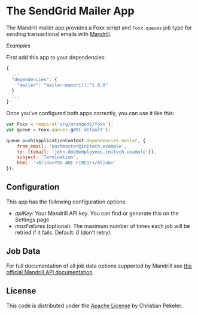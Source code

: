 # The SendGrid Mailer App

The Mandrill mailer app provides a Foxx script and `Foxx.queues` job type for sending transactional emails with [Mandrill](https://mandrill.com/).

*Examples*

First add this app to your dependencies:

```js
{
  ...
  "dependencies": {
    "mailer": "mailer-mandrill:^1.0.0"
  }
  ...
}
```

Once you've configured both apps correctly, you can use it like this:

```js
var Foxx = require('org/arangodb/foxx');
var queue = Foxx.queues.get('default');

queue.push(applicationContext.dependencies.mailer, {
    from_email: 'postmaster@initech.example',
    to: [{email: 'john.doe@employees.initech.example'}],
    subject: 'Termination',
    html: '<blink>YOU ARE FIRED!</blink>'
});
```

## Configuration

This app has the following configuration options:

* *apiKey*: Your Mandrill API key. You can find or generate this on the Settings page.
* *maxFailures* (optional): The maximum number of times each job will be retried if it fails. Default: *0* (don't retry).

## Job Data

For full documentation of all job data options supported by Mandrill see [the official Mandrill API documentation](https://mandrillapp.com/api/docs/messages.JSON.html).

## License

This code is distributed under the [Apache License](http://www.apache.org/licenses/LICENSE-2.0) by Christian Pekeler.
